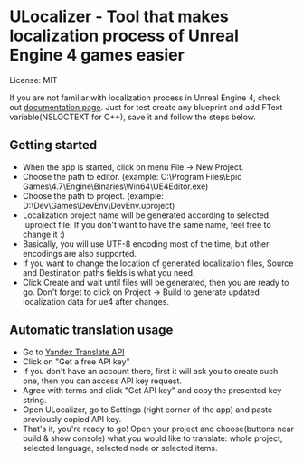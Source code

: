 # ULocalizer - Tool that makes localization process of Unreal Engine 4 games easier

License: MIT


If you are not familiar with localization process in Unreal Engine 4, check out [documentation page](https://docs.unrealengine.com/latest/INT/Gameplay/Localization/index.html). 
Just for test create any blueprint and add FText variable(NSLOCTEXT for C++), save it and follow the steps below.

Getting started
----------------------------------------
+ When the app is started, click on menu File -> New Project.
+ Choose the path to editor. (example: C:\Program Files\Epic Games\4.7\Engine\Binaries\Win64\UE4Editor.exe)
+ Choose the path to project. (example: D:\Dev\Games\DevEnv\DevEnv.uproject)
+ Localization project name will be generated according to selected .uproject file. If you don't want to have the same name, feel free to change it :)
+ Basically, you will use UTF-8 encoding most of the time, but other encodings are also supported.
+ If you want to change the location of generated localization files, Source and Destination paths fields is what you need.
+ Click Create and wait until files will be generated, then you are ready to go. Don't forget to click on Project -> Build to generate updated localization data for ue4 after changes.

Automatic translation usage
----------------------------------------
+ Go to [Yandex Translate API](https://tech.yandex.com/translate/)
+ Click on "Get a free API key"
+ If you don't have an account there, first it will ask you to create such one, then you can access API key request.
+ Agree with terms and click "Get API key" and copy the presented key string.
+ Open ULocalizer, go to Settings (right corner of the app) and paste previously copied API key.
+ That's it, you're ready to go! Open your project and choose(buttons near build & show console) what you would like to translate: whole project, selected language, selected node or selected items.